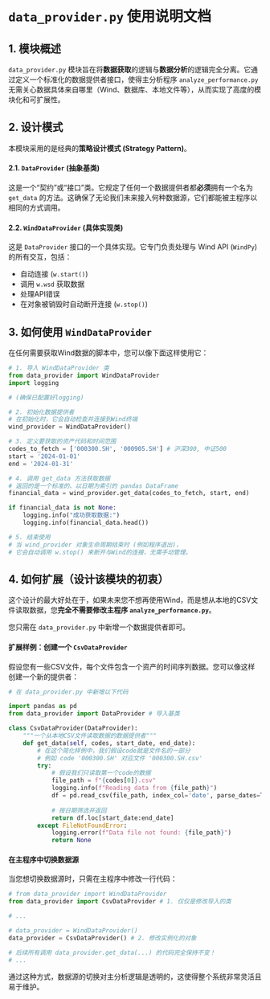 # `data_provider.py` 使用说明文档

## 1. 模块概述

`data_provider.py` 模块旨在将**数据获取**的逻辑与**数据分析**的逻辑完全分离。它通过定义一个标准化的数据提供者接口，使得主分析程序 `analyze_performance.py` 无需关心数据具体来自哪里（Wind、数据库、本地文件等），从而实现了高度的模块化和可扩展性。

## 2. 设计模式

本模块采用的是经典的**策略设计模式 (Strategy Pattern)**。

#### 2.1. `DataProvider` (抽象基类)

这是一个“契约”或“接口”类。它规定了任何一个数据提供者都**必须**拥有一个名为 `get_data` 的方法。这确保了无论我们未来接入何种数据源，它们都能被主程序以相同的方式调用。

#### 2.2. `WindDataProvider` (具体实现类)

这是 `DataProvider` 接口的一个具体实现。它专门负责处理与 Wind API (`WindPy`) 的所有交互，包括：
- 自动连接 (`w.start()`)
- 调用 `w.wsd` 获取数据
- 处理API错误
- 在对象被销毁时自动断开连接 (`w.stop()`)

## 3. 如何使用 `WindDataProvider`

在任何需要获取Wind数据的脚本中，您可以像下面这样使用它：

```python
# 1. 导入 WindDataProvider 类
from data_provider import WindDataProvider
import logging

# (确保已配置好logging)

# 2. 初始化数据提供者
# 在初始化时，它会自动检查并连接到Wind终端
wind_provider = WindDataProvider()

# 3. 定义要获取的资产代码和时间范围
codes_to_fetch = ['000300.SH', '000905.SH'] # 沪深300, 中证500
start = '2024-01-01'
end = '2024-01-31'

# 4. 调用 get_data 方法获取数据
# 返回的是一个标准的、以日期为索引的 pandas DataFrame
financial_data = wind_provider.get_data(codes_to_fetch, start, end)

if financial_data is not None:
    logging.info("成功获取数据:")
    logging.info(financial_data.head())

# 5. 结束使用
# 当 wind_provider 对象生命周期结束时 (例如程序退出)，
# 它会自动调用 w.stop() 来断开与Wind的连接，无需手动管理。
```

## 4. 如何扩展（设计该模块的初衷）

这个设计的最大好处在于，如果未来您不想再使用Wind，而是想从本地的CSV文件读取数据，您**完全不需要修改主程序 `analyze_performance.py`**。

您只需在 `data_provider.py` 中新增一个数据提供者即可。

#### 扩展样例：创建一个 `CsvDataProvider`

假设您有一些CSV文件，每个文件包含一个资产的时间序列数据。您可以像这样创建一个新的提供者：

```python
# 在 data_provider.py 中新增以下代码

import pandas as pd
from data_provider import DataProvider # 导入基类

class CsvDataProvider(DataProvider):
    """一个从本地CSV文件读取数据的数据提供者"""
    def get_data(self, codes, start_date, end_date):
        # 在这个简化样例中，我们假设code就是文件名的一部分
        # 例如 code '000300.SH' 对应文件 '000300.SH.csv'
        try:
            # 假设我们只读取第一个code的数据
            file_path = f"{codes[0]}.csv"
            logging.info(f"Reading data from {file_path}")
            df = pd.read_csv(file_path, index_col='date', parse_dates=True)
            
            # 按日期筛选并返回
            return df.loc[start_date:end_date]
        except FileNotFoundError:
            logging.error(f"Data file not found: {file_path}")
            return None
```

#### 在主程序中切换数据源

当您想切换数据源时，只需在主程序中修改一行代码：

```python
# from data_provider import WindDataProvider
from data_provider import CsvDataProvider # 1. 仅仅是修改导入的类

# ...

# data_provider = WindDataProvider()
data_provider = CsvDataProvider() # 2. 修改实例化的对象

# 后续所有调用 data_provider.get_data(...) 的代码完全保持不变！
# ...
```

通过这种方式，数据源的切换对主分析逻辑是透明的，这使得整个系统非常灵活且易于维护。
